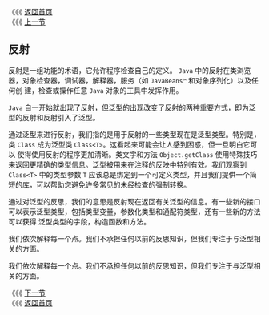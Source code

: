 《《《 [返回首页](../README.md)       <br/>
《《《 [上一节](../ch06/10_Summing_Up.md)

## 反射 

反射是一组功能的术语，它允许程序检查自己的定义。 `Java` 中的反射在类浏览器，对象检查器，调试器，解释器，服务（如 `JavaBeans™` 和对象序列化）以及任何创
建，检查或操作任意 `Java` 对象的工具中发挥作用。


`Java` 自一开始就出现了反射，但泛型的出现改变了反射的两种重要方式，即为泛型的反射和反射引入了泛型。

通过泛型来进行反射，我们指的是用于反射的一些类型现在是泛型类型。特别是，类 `Class` 成为泛型类 `Class<T>`。这看起来可能会让人感到困惑，但一旦明白它可以
使得使用反射的程序更加清晰。类文字和方法 `Object.getClass` 使用特殊技巧来返回更精确的类型信息。泛型被用来在注释的反映中特别有效。我们观察到 
`Class<T>` 中的类型参数 `T` 应该总是绑定到一个可定义类型，并且我们提供一个简短的库，可以帮助您避免许多常见的未经检查的强制转换。

通过对泛型的反思，我们的意思是反射现在返回有关泛型的信息。有一些新的接口可以表示泛型类型，包括类型变量，参数化类型和通配符类型，还有一些新的方法可以获得
泛型类型的字段，构造函数和方法。

我们依次解释每一个点。我们不承担任何以前的反思知识，但我们专注于与泛型相关的方面。


我们依次解释每一个点。我们不承担任何以前的反思知识，但我们专注于与泛型相关的方面。

《《《 [下一节](01_Generics_for_Reflection.md)      <br/>
《《《 [返回首页](../README.md)